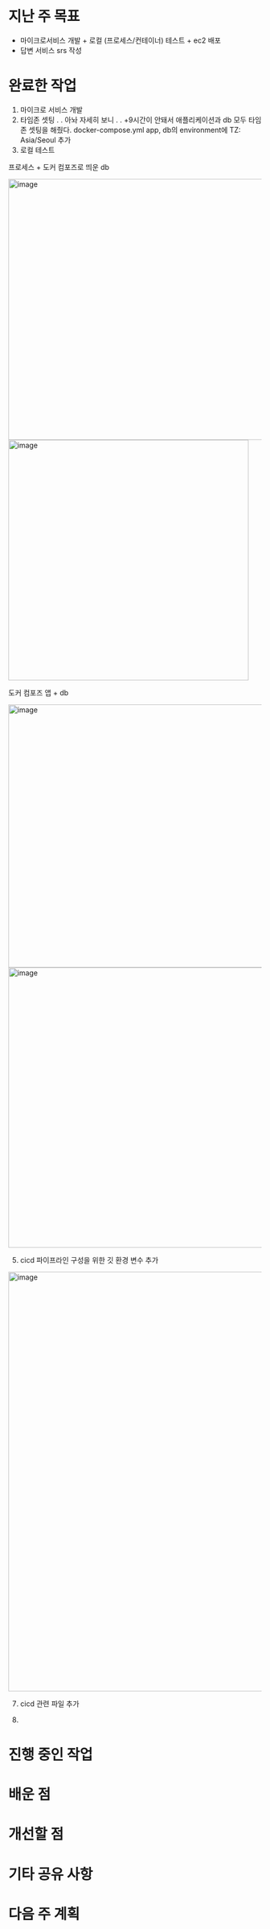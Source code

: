 # 지난 주 목표
- 마이크로서비스 개발 + 로컬 (프로세스/컨테이너) 테스트 + ec2 배포
- 답변 서비스 srs 작성

# 완료한 작업
1. 마이크로 서비스 개발
2. 타임존 셋팅 . .
   아놔 자세히 보니  . . +9시간이 안돼서 애플리케이션과 db 모두 타임존 셋팅을 해줬다.
   docker-compose.yml app, db의 environment에 TZ: Asia/Seoul 추가
4. 로컬 테스트

프로세스 + 도커 컴포즈로 띄운 db

<img width="519" alt="image" src="https://github.com/user-attachments/assets/3e656478-9ffd-489c-94d9-7c2803b48b10" />
<img width="478" alt="image" src="https://github.com/user-attachments/assets/f6fcaf94-5312-40ea-a466-97246aa70537" />

도커 컴포즈 앱 + db

<img width="523" alt="image" src="https://github.com/user-attachments/assets/9ffedf8f-c93f-4e8a-865b-4cd740e467f4" />
<img width="557" alt="image" src="https://github.com/user-attachments/assets/1c3b400d-3054-48c8-8564-fb68a45f9594" />

   
5. cicd 파이프라인 구성을 위한 깃 환경 변수 추가

<img width="834" alt="image" src="https://github.com/user-attachments/assets/83840310-b42c-40f4-9a42-04a0db892a69" />

7. cicd 관련 파일 추가

8. 
# 진행 중인 작업
# 배운 점
# 개선할 점
# 기타 공유 사항
# 다음 주 계획
